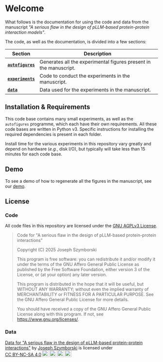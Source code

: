 # Welcome

What follows is the documentation for using the code and data from the manuscript  _"A serious flaw in the design of pLLM-based protein-protein interaction models"_.

The code, as well as the documentation, is divided into a few sections:

| Section         | Description                     |
|-----------------|---------------------------------|
|[**`autofigures`**](autofigures/index.md)|Generates all the experimental figures present in the manuscript.|
|[**`experiments`**](experiments/index.md)|Code to conduct the experiments in the manuscript.|
|[**`data`**](data/index.md)|Data used for the experiments in the manuscript.|

## Installation & Requirements

This code base contains many small experiments, as well as the `autofigures` programme, which each have their own requirements. All these code bases are written in Python v3. Specific instructions for installing the required dependencies is present in each folder.

Install time for the various experiments in this repository vary greatly and depend on hardware (_e.g._, disk I/O), but typically will take less than 15 minutes for each code base.

## Demo

To see a demo of how to regenerate all the figures in the manuscript, see our [demo](demo.md).

## License

### Code
All code files in this repository are licensed under the [GNU AGPLv3 License](https://www.gnu.org/licenses/agpl-3.0.html).

>    Code for "A serious flaw in the design of pLLM-based protein-protein interactions"
>
>    Copyright (C) 2025 Joseph Szymborski
>
>    This program is free software: you can redistribute it and/or modify
>    it under the terms of the GNU Affero General Public License as
>    published by the Free Software Foundation, either version 3 of the
>    License, or (at your option) any later version.
>
>    This program is distributed in the hope that it will be useful,
>    but WITHOUT ANY WARRANTY; without even the implied warranty of
>    MERCHANTABILITY or FITNESS FOR A PARTICULAR PURPOSE.  See the
>    GNU Affero General Public License for more details.
>
>    You should have received a copy of the GNU Affero General Public License
>    along with this program.  If not, see <https://www.gnu.org/licenses/>.

### Data
<p xmlns:cc="http://creativecommons.org/ns#" xmlns:dct="http://purl.org/dc/terms/"><a property="dct:title" rel="cc:attributionURL" href="https://github.com/Emad-COMBINE-lab/serious-flaw-pllm-ppi">Data for "A serious flaw in the design of pLLM-based protein-protein interactions"</a> by <a rel="cc:attributionURL dct:creator" property="cc:attributionName" href="https://jszym.com">Joseph Szymborski</a> is licensed under <a href="https://creativecommons.org/licenses/by-nc-sa/4.0/?ref=chooser-v1" target="_blank" rel="license noopener noreferrer" style="display:inline-block;">CC BY-NC-SA 4.0<img style="height:22px!important;margin-left:3px;vertical-align:text-bottom;" src="https://mirrors.creativecommons.org/presskit/icons/cc.svg?ref=chooser-v1" alt=""><img style="height:22px!important;margin-left:3px;vertical-align:text-bottom;" src="https://mirrors.creativecommons.org/presskit/icons/by.svg?ref=chooser-v1" alt=""><img style="height:22px!important;margin-left:3px;vertical-align:text-bottom;" src="https://mirrors.creativecommons.org/presskit/icons/nc.svg?ref=chooser-v1" alt=""><img style="height:22px!important;margin-left:3px;vertical-align:text-bottom;" src="https://mirrors.creativecommons.org/presskit/icons/sa.svg?ref=chooser-v1" alt=""></a></p>

